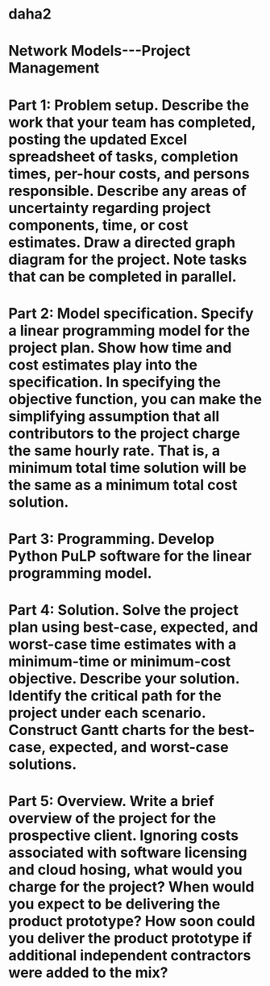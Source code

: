 # daha2
# Network Models---Project Management
# Part 1: Problem setup.  Describe the work that your team has completed, posting the updated Excel spreadsheet of tasks, completion times, per-hour costs, and persons responsible. Describe any areas of uncertainty regarding project components, time, or cost estimates. Draw a directed graph diagram for the project. Note tasks that can be completed in parallel.

# Part 2: Model specification. Specify a linear programming model for the project plan. Show how time and cost estimates play into the specification. In specifying the objective function, you can make the simplifying assumption that all contributors to the project charge the same hourly rate. That is, a minimum total time solution will be the same as a minimum total cost solution.

# Part 3: Programming. Develop Python PuLP software for the linear programming model.

# Part 4: Solution. Solve the project plan using best-case, expected, and worst-case time estimates with a minimum-time or minimum-cost objective. Describe your solution. Identify the critical path for the project under each scenario. Construct Gantt charts for the best-case, expected, and worst-case solutions.

# Part 5: Overview. Write a brief overview of the project for the prospective client. Ignoring costs associated with software licensing and cloud hosing, what would you charge for the project? When would you expect to be delivering the product prototype? How soon could you deliver the product prototype if additional independent contractors were added to the mix?